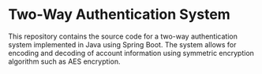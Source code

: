 # Two-Way Authentication System
This repository contains the source code for a two-way authentication system implemented in Java using Spring Boot. The system allows for encoding and decoding of account information using symmetric encryption algorithm such as AES encryption.
